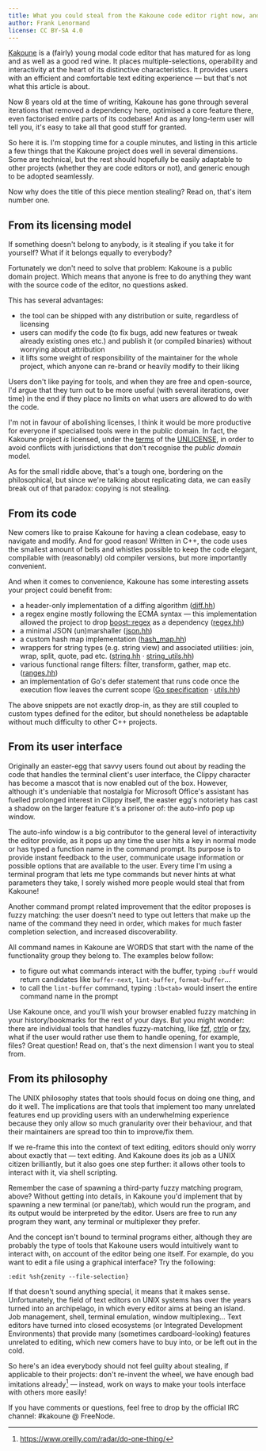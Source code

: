 ```yaml
---
title: What you could steal from the Kakoune code editor right now, and get away with it
author: Frank Lenormand
license: CC BY-SA 4.0
---
```


[Kakoune](https://kakoune.org/) is a (fairly) young modal code editor
that has matured for as long and as well as a good red wine. It places
multiple-selections, operability and interactivity at the heart of its
distinctive characteristics. It provides users with an efficient and
comfortable text editing experience — but that's not what this article
is about.

Now 8 years old at the time of writing, Kakoune has gone through several
iterations that removed a dependency here, optimised a core feature there,
even factorised entire parts of its codebase! And as any long-term user
will tell you, it's easy to take all that good stuff for granted.

So here it is. I'm stopping time for a couple minutes, and listing in
this article a few things that the Kakoune project does well in several
dimensions. Some are technical, but the rest should hopefully be easily
adaptable to other projects (whether they are code editors or not), and
generic enough to be adopted seamlessly.

Now why does the title of this piece mention stealing? Read on, that's item
number one.

From its licensing model
------------------------

If something doesn't belong to anybody, is it stealing if you take it for
yourself? What if it belongs equally to everybody?

Fortunately we don't need to solve that problem: Kakoune is a public domain
project. Which means that anyone is free to do anything they want with the
source code of the editor, no questions asked.

This has several advantages:

- the tool can be shipped with any distribution or suite, regardless of
  licensing
- users can modify the code (to fix bugs, add new features or tweak already
  existing ones etc.) and publish it (or compiled binaries) without worrying
  about attribution
- it lifts some weight of responsibility of the maintainer for the whole
  project, which anyone can re-brand or heavily modify to their liking

Users don't like paying for tools, and when they are free and open-source,
I'd argue that they turn out to be more useful (with several iterations,
over time) in the end if they place no limits on what users are allowed to
do with the code.

I'm not in favour of abolishing licenses, I think it would be more
productive for everyone if specialised tools were in the public
domain. In fact, the Kakoune project *is* licensed, under the
[terms](https://choosealicense.com/licenses/unlicense/) of the
[UNLICENSE](https://unlicense.org/), in order to avoid conflicts with
jurisdictions that don't recognise the *public domain* model.

As for the small riddle above, that's a tough one, bordering on the
philosophical, but since we're talking about replicating data, we can easily
break out of that paradox: copying is not stealing.

From its code
-------------

New comers like to praise Kakoune for having a clean codebase, easy to
navigate and modify. And for good reason! Written in C++, the code uses the
smallest amount of bells and whistles possible to keep the code elegant,
compilable with (reasonably) old compiler versions, but more importantly
convenient.

And when it comes to convenience, Kakoune has some interesting assets your
project could benefit from:

- a header-only implementation of a diffing algorithm
([diff.hh](https://github.com/mawww/kakoune/blob/v2020.09.01/src/diff.hh))
- a regex engine mostly following the ECMA syntax — this implementation
  allowed the project to drop
[boost::regex](https://www.boost.org/doc/libs/1_74_0/libs/regex/doc/html/index.html)
  as a dependency
([regex.hh](https://github.com/mawww/kakoune/blob/v2020.09.01/src/regex.hh))
- a minimal JSON (un)marshaller
([json.hh](https://github.com/mawww/kakoune/blob/v2020.09.01/src/json.hh))
- a custom hash map implementation
([hash_map.hh](https://github.com/mawww/kakoune/blob/v2020.09.01/src/hash_map.hh))
- wrappers for string types (e.g. string view) and associated utilities:
  join, wrap, split, quote, pad etc.
([string.hh](https://github.com/mawww/kakoune/blob/v2020.09.01/src/string.hh)
· [string_utils.hh](https://github.com/mawww/kakoune/blob/v2020.09.01/src/string_utils.hh))
- various functional range filters: filter, transform, gather, map etc.
([ranges.hh](https://github.com/mawww/kakoune/blob/v2020.09.01/src/ranges.hh))
- an implementation of Go's defer statement that runs code once the execution
  flow leaves the current scope
([Go specification](https://golang.org/ref/spec#Defer_statements)
· [utils.hh](https://github.com/mawww/kakoune/blob/v2020.09.01/src/utils.hh#L53))

The above snippets are not exactly drop-in, as they are still coupled to
custom types defined for the editor, but should nonetheless be adaptable
without much difficulty to other C++ projects.

From its user interface
-----------------------

Originally an easter-egg that savvy users found out about by reading the
code that handles the terminal client's user interface, the Clippy character
has become a mascot that is now enabled out of the box. However, although
it's undeniable that nostalgia for Microsoft Office's assistant has fuelled
prolonged interest in Clippy itself, the easter egg's notoriety has cast a
shadow on the larger feature it's a prisoner of: the auto-info pop up window.

The auto-info window is a big contributor to the general level of
interactivity the editor provide, as it pops up any time the user hits a
key in normal mode or has typed a function name in the command prompt. Its
purpose is to provide instant feedback to the user, communicate usage
information or possible options that are available to the user. Every time
I'm using a terminal program that lets me type commands but never hints
at what parameters they take, I sorely wished more people would steal that
from Kakoune!

Another command prompt related improvement that the editor proposes is
fuzzy matching: the user doesn't need to type out letters that make up
the name of the command they need in order, which makes for much faster
completion selection, and increased discoverability.

All command names in Kakoune are WORDS that start with the name of the
functionality group they belong to. The examples below follow:

- to figure out what commands interact with the buffer, typing `:buff`
  would return candidates like `buffer-next`, `lint-buffer`,
  `format-buffer`…
- to call the `lint-buffer` command, typing `:lb<tab>` would insert the
  entire command name in the prompt

Use Kakoune once, and you'll wish your browser enabled fuzzy
matching in your history/bookmarks for the rest of your days. But
you might wonder: there are individual tools that handles
fuzzy-matching, like [fzf](https://github.com/junegunn/fzf),
[ctrlp](https://github.com/kien/ctrlp.vim) or
[fzy](https://github.com/jhawthorn/fzy), what if the user would rather
use them to handle opening, for example, files? Great question! Read on,
that's the next dimension I want you to steal from.

From its philosophy
-------------------

The UNIX philosophy states that tools should focus on doing one thing,
and do it well. The implications are that tools that implement too many
unrelated features end up providing users with an underwhelming experience
because they only allow so much granularity over their behaviour, and that
their maintainers are spread too thin to improve/fix them.

If we re-frame this into the context of text editing, editors should only
worry about exactly that — text editing. And Kakoune does its job as
a UNIX citizen brilliantly, but it also goes one step further: it allows
other tools to interact with it, via shell scripting.

Remember the case of spawning a third-party fuzzy matching program,
above? Without getting into details, in Kakoune you'd implement that by
spawning a new terminal (or pane/tab), which would run the program, and
its output would be interpreted by the editor. Users are free to run any
program they want, any terminal or multiplexer they prefer.

And the concept isn't bound to terminal programs either, although they are
probably the type of tools that Kakoune users would intuitively want to
interact with, on account of the editor being one itself. For example, do
you want to edit a file using a graphical interface? Try the following:

	:edit %sh{zenity --file-selection}

If that doesn't sound anything special, it means that it makes
sense. Unfortunately, the field of text editors on UNIX systems has over
the years turned into an archipelago, in which every editor aims at being an
island. Job management, shell, terminal emulation, window multiplexing…
Text editors have turned into closed ecosystems (or Integrated Development
Environments) that provide many (sometimes cardboard-looking) features
unrelated to editing, which new comers have to buy into, or be left out in
the cold.

So here's an idea everybody should not feel guilty about stealing, if
applicable to their projects: don't re-invent the wheel, we have enough
bad imitations already[^1] — instead, work on ways to make your tools
interface with others more easily!

If you have comments or questions, feel free to drop by the official IRC
channel: #kakoune @ FreeNode.

[^1]: <https://www.oreilly.com/radar/do-one-thing/>
